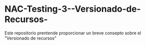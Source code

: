 NAC-Testing-3--Versionado-de-Recursos-
======================================

Este repositorio prentende proporcionar un breve consepto sobre el "Versionado de recursos"
